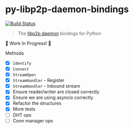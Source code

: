 # py-libp2p-daemon-bindings

[![Build Status](https://travis-ci.org/mhchia/py-libp2p-daemon-bindings.svg?branch=master)](https://travis-ci.org/py-libp2p-daemon-bindings)

> The [libp2p daemon](https://github.com/libp2p/go-libp2p-daemon) bindings for Python

🚧 Work In Progress! 🚧

Methods
- [x] `Identify`
- [x] `Connect`
- [x] `StreamOpen`
- [x] `StreamHandler` - Register
- [x] `StreamHandler` - Inbound stream
- [x] Ensure reader/writer are closed correctly
- [x] Ensure we are using asyncio correctly
- [x] Refactor the structures
- [x] More tests
- [ ] DHT ops
- [ ] Conn manager ops
